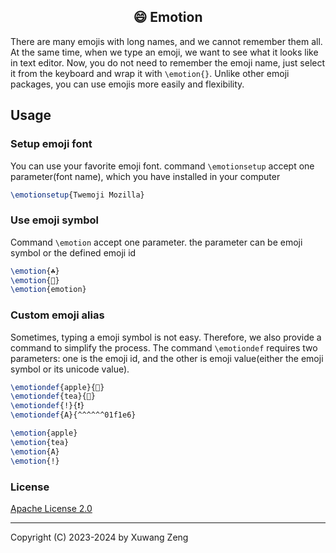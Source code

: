 <H2 style="text-align:center">
😄 Emotion
</H2>

There are many emojis with long names, and we cannot remember them all. At the same time, when we
type an emoji, we want to see what it looks like in text editor. Now, you do not need to remember the emoji
name, just select it from the keyboard and wrap it with `\emotion{}`. Unlike other emoji packages, you can use
emojis more easily and flexibility.

## Usage

### Setup emoji font
You can use your favorite emoji font. 
command `\emotionsetup`
accept one parameter(font name), which you have installed in your
computer

```latex
\emotionsetup{Twemoji Mozilla}
```

### Use emoji symbol

Command `\emotion` accept one parameter.
the parameter can be emoji symbol or the defined emoji id

```latex
\emotion{☘}
\emotion{🥵}
\emotion{emotion}
```

### Custom emoji alias

Sometimes, typing a emoji symbol is not easy. Therefore, we also provide a command to simplify
the process. The command `\emotiondef` requires two parameters: 
one is the emoji id, and the other is emoji value(either the emoji symbol or its unicode value).

```latex
\emotiondef{apple}{🍎}
\emotiondef{tea}{🍵}
\emotiondef{!}{❗️}
\emotiondef{A}{^^^^^^01f1e6}
```

```latex
\emotion{apple}
\emotion{tea}
\emotion{A}
\emotion{!}
```


### License

[Apache License 2.0](http://github.com/ourfor/LaTeX-emotion/LICENSE)

-----

Copyright (C) 2023-2024 by Xuwang Zeng
